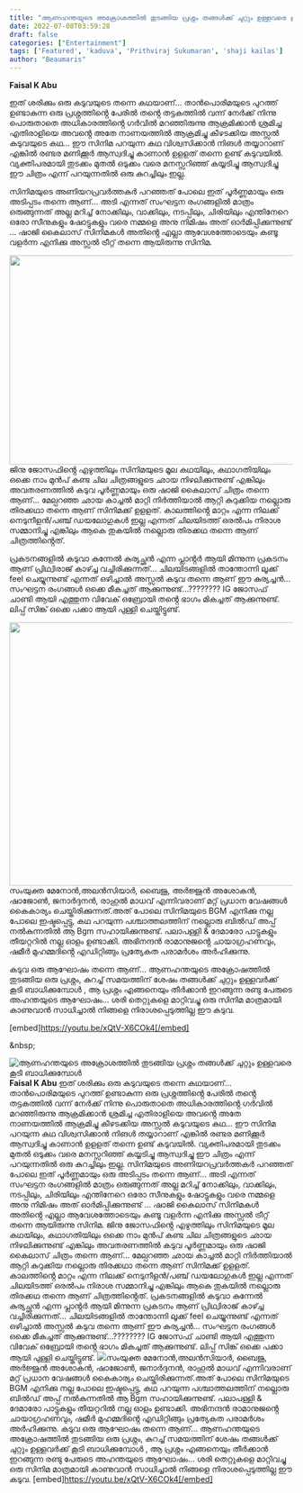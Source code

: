 ```yaml
---
title: "ആണഹന്തയുടെ അക്രോശത്തിൽ തുടങ്ങിയ പ്രശ്നം തങ്ങൾക്ക് ചുറ്റും ഉള്ളവരെ കൂടി ബാധിക്കുമ്പോൾ"
date: 2022-07-08T03:59:28
draft: false
categories: ["Entertainment"]
tags: ['Featured', 'kaduva', 'Prithviraj Sukumaran', 'shaji kailas']
author: "Beaumaris"
---
```


<strong>Faisal K Abu </strong>

ഇത് ശരിക്കും ഒരു കടുവയുടെ തന്നെ കഥയാണ്... താൻപൊരിമയുടെ പുറത്ത് ഉണ്ടാകുന്ന ഒരു പ്രശ്നത്തിൻ്റെ പേരിൽ തൻ്റെ തട്ടകത്തിൽ വന്ന് നേർക്ക് നിന്നു പൊരുതാതെ അധികാരത്തിൻ്റെ ഗർവിൽ മറഞ്ഞിരുന്നു ആക്രമിക്കാൻ ശ്രമിച്ച എതിരാളിയെ അവൻ്റെ അതേ നാണയത്തിൽ ആക്രമിച്ചു കീഴടക്കിയ അസ്സൽ കടുവയുടെ കഥ... ഈ സിനിമ പറയുന്ന കഥ വിശ്വസിക്കാൻ നിങൾ തയ്യാറാണ് എങ്കിൽ രണ്ടര മണിക്കൂർ ആസ്വദിച്ചു കാണാൻ ഉളളത് തന്നെ ഉണ്ട് കടുവയിൽ. വ്യക്തിപരമായി തുടക്കം മുതൽ ഒടുക്കം വരെ മനസ്സറിഞ്ഞ് കയ്യടിച്ചു ആസ്വദിച്ചു ഈ ചിത്രം എന്ന് പറയുന്നതിൽ ഒരു കുറച്ചിലും ഇല്ല.

സിനിമയുടെ അണിയറപ്രവർത്തകർ പറഞ്ഞത് പോലെ ഇത് പൂർണ്ണമായും ഒരു അടിപ്പടം തന്നെ ആണ്... അടി എന്നത് സംഘട്ടന രംഗങ്ങളിൽ മാത്രം ഒരുങ്ങുന്നത് അല്ല മറിച്ച് നോക്കിലും, വാക്കിലും, നടപ്പിലും, ചിരിയിലും എന്തിനേറെ ഒരോ സീനുകളും ഷോട്ടുകളും വരെ നമ്മളെ അനു നിമിഷം അത് ഓർമിപ്പിക്കുന്നുണ്ട് ... ഷാജി കൈലാസ് സിനിമകൾ അതിൻ്റെ എല്ലാ ആവേശത്തോടെയും കണ്ടൂ വളർന്ന എനിക്കു അസ്സൽ ട്രീറ്റ് തന്നെ ആയിരുന്നു സിനിമ.

<img class="wp-image-341960 aligncenter" src="https://cdn.boolokam.com/articles/2022/07/kaduva-movie-release.jpg" alt="" width="714" height="372" />ജിനു ജോസഫിൻ്റെ എഴുത്തിലും സിനിമയുടെ മൂല കഥയിലും, കഥാഗതിയിലും ഒക്കെ നാം മുൻപ് കണ്ട ചില ചിത്രങ്ങളുടെ ഛായ നിഴലിക്കുന്നുണ്ട് എങ്കിലും അവതരണത്തിൽ കടുവ പൂർണ്ണമായും ഒരു ഷാജി കൈലാസ് ചിത്രം തന്നെ ആണ്... മേല്പറഞ്ഞ ഛായ കാച്ചൽ മാറ്റി നിർത്തിയാൽ ആറ്റി കുറുക്കിയ നല്ലൊരു തിരക്കഥാ തന്നെ ആണ് സിനിമക്ക് ഉളളത്. കാലത്തിൻ്റെ മാറ്റം എന്ന നിലക്ക് നെടുനീളൻ/പഞ്ച് ഡയലോഗുകൾ ഇല്ല എന്നത് ചിലയിടത്ത് ഒരൽപം നിരാശ സമ്മാനിച്ചു എങ്കിലും ആകെ തുകയിൽ നല്ലൊരു തിരക്കഥ തന്നെ ആണ് ചിത്രത്തിൻ്റെത്.

പ്രകടനങ്ങളിൽ കടുവാ കുന്നേൽ കുര്യച്ഛൻ എന്ന പ്ലാൻ്റർ ആയി മിന്നുന്ന പ്രകടനം ആണ് പ്രിഥ്വിരാജ് കാഴ്ച്ച വച്ചിരിക്കുന്നത്... ചിലയിടങ്ങളിൽ താന്തോന്നി ലൂക്ക് feel ചെയ്യുന്നുണ്ട് എന്നത് ഒഴിച്ചാൽ അസ്സൽ കടുവ തന്നെ ആണ് ഈ കുര്യച്ചൻ... സംഘട്ടന രംഗങ്ങൾ ഒക്കെ മീകച്ചത് ആക്കുന്നുണ്ട്...????????
IG ജോസഫ് ചാണ്ടി ആയി എത്തുന്ന വിവേക് ഒബ്രോയി തൻ്റെ ഭാഗം മികച്ചത് ആക്കുന്നുണ്ട്. ലിപ്പ് സിങ്ക് ഒക്കെ പക്കാ ആയി പുള്ളി ചെയ്തിട്ടുണ്ട്.

<img class="wp-image-341961 aligncenter" src="https://cdn.boolokam.com/articles/2022/07/wfwfwf-1.jpg" alt="" width="834" height="468" />സംയുക്ത മേനോൻ,അലൻസിയാർ, ബൈജു, അർജ്ജുൻ അശോകൻ, ഷാജോൺ, ജനാർദ്ദനൻ, രാഹുൽ മാധവ് എന്നിവരാണ് മറ്റ് പ്രധാന വേഷങ്ങൾ കൈകാര്യം ചെയ്തിരിക്കുന്നത്.അത് പോലെ സിനിമയുടെ BGM എനിക്കു നല്ല പോലെ ഇഷ്ടപ്പെട്ടു, കഥ പറയുന്ന പശ്ചാത്തലത്തിന് നല്ലൊരു ബിൽഡ് അപ്പ് നൽകുന്നതിൽ ആ Bgm സഹായിക്കുന്നുണ്ട്. പലാപള്ളി &amp; ദേമാരോ പാട്ടുകളും തീയറ്ററിൽ നല്ല ഓളം ഉണ്ടാക്കി. അഭിനന്ദൻ രാമാനുജൻ്റെ ചായാഗ്രഹണവും, ഷമീർ മുഹമ്മദിൻ്റെ എഡിറ്റിങ്ങും പ്രത്യേകത പരാമർശം അർഹിക്കുന്നു.

കടുവ ഒരു ആഘോഷം തന്നെ ആണ്... ആണഹന്തയുടെ അക്രോഷത്തിൽ തുടങ്ങിയ ഒരു പ്രശ്നം, കുറച്ച് സമയത്തിന് ശേഷം തങ്ങൾക്ക് ചുറ്റും ഉള്ളവർക്ക് കൂടി ബാധിക്കുമ്പോൾ , ആ പ്രശ്നം എങ്ങനെയും തീർക്കാൻ ഇറങ്ങുന്ന രണ്ടു പേരുടെ അഹന്തയുടെ ആഘോഷം... ശരി തെറ്റുകളെ മാറ്റിവച്ചു ഒരു സിനിമ മാത്രമായി കാണുവാൻ സാധിച്ചാൽ നിങ്ങളെ നിരാശപ്പെടുത്തില്ല ഈ കടുവ.

[embed]https://youtu.be/xQtV-X6COk4[/embed]

&amp;nbsp;


![ആണഹന്തയുടെ അക്രോശത്തിൽ തുടങ്ങിയ പ്രശ്നം തങ്ങൾക്ക് ചുറ്റും ഉള്ളവരെ കൂടി ബാധിക്കുമ്പോൾ](https://cdn.boolokam.com/articles/2022/07/kaduva-movie-release.jpg)**Faisal K Abu** ഇത് ശരിക്കും ഒരു കടുവയുടെ തന്നെ കഥയാണ്... താൻപൊരിമയുടെ പുറത്ത് ഉണ്ടാകുന്ന ഒരു പ്രശ്നത്തിൻ്റെ പേരിൽ തൻ്റെ തട്ടകത്തിൽ വന്ന് നേർക്ക് നിന്നു പൊരുതാതെ അധികാരത്തിൻ്റെ ഗർവിൽ മറഞ്ഞിരുന്നു ആക്രമിക്കാൻ ശ്രമിച്ച എതിരാളിയെ അവൻ്റെ അതേ നാണയത്തിൽ ആക്രമിച്ചു കീഴടക്കിയ അസ്സൽ കടുവയുടെ കഥ... ഈ സിനിമ പറയുന്ന കഥ വിശ്വസിക്കാൻ നിങൾ തയ്യാറാണ് എങ്കിൽ രണ്ടര മണിക്കൂർ ആസ്വദിച്ചു കാണാൻ ഉളളത് തന്നെ ഉണ്ട് കടുവയിൽ. വ്യക്തിപരമായി തുടക്കം മുതൽ ഒടുക്കം വരെ മനസ്സറിഞ്ഞ് കയ്യടിച്ചു ആസ്വദിച്ചു ഈ ചിത്രം എന്ന് പറയുന്നതിൽ ഒരു കുറച്ചിലും ഇല്ല. സിനിമയുടെ അണിയറപ്രവർത്തകർ പറഞ്ഞത് പോലെ ഇത് പൂർണ്ണമായും ഒരു അടിപ്പടം തന്നെ ആണ്... അടി എന്നത് സംഘട്ടന രംഗങ്ങളിൽ മാത്രം ഒരുങ്ങുന്നത് അല്ല മറിച്ച് നോക്കിലും, വാക്കിലും, നടപ്പിലും, ചിരിയിലും എന്തിനേറെ ഒരോ സീനുകളും ഷോട്ടുകളും വരെ നമ്മളെ അനു നിമിഷം അത് ഓർമിപ്പിക്കുന്നുണ്ട് ... ഷാജി കൈലാസ് സിനിമകൾ അതിൻ്റെ എല്ലാ ആവേശത്തോടെയും കണ്ടൂ വളർന്ന എനിക്കു അസ്സൽ ട്രീറ്റ് തന്നെ ആയിരുന്നു സിനിമ. ജിനു ജോസഫിൻ്റെ എഴുത്തിലും സിനിമയുടെ മൂല കഥയിലും, കഥാഗതിയിലും ഒക്കെ നാം മുൻപ് കണ്ട ചില ചിത്രങ്ങളുടെ ഛായ നിഴലിക്കുന്നുണ്ട് എങ്കിലും അവതരണത്തിൽ കടുവ പൂർണ്ണമായും ഒരു ഷാജി കൈലാസ് ചിത്രം തന്നെ ആണ്... മേല്പറഞ്ഞ ഛായ കാച്ചൽ മാറ്റി നിർത്തിയാൽ ആറ്റി കുറുക്കിയ നല്ലൊരു തിരക്കഥാ തന്നെ ആണ് സിനിമക്ക് ഉളളത്. കാലത്തിൻ്റെ മാറ്റം എന്ന നിലക്ക് നെടുനീളൻ/പഞ്ച് ഡയലോഗുകൾ ഇല്ല എന്നത് ചിലയിടത്ത് ഒരൽപം നിരാശ സമ്മാനിച്ചു എങ്കിലും ആകെ തുകയിൽ നല്ലൊരു തിരക്കഥ തന്നെ ആണ് ചിത്രത്തിൻ്റെത്. പ്രകടനങ്ങളിൽ കടുവാ കുന്നേൽ കുര്യച്ഛൻ എന്ന പ്ലാൻ്റർ ആയി മിന്നുന്ന പ്രകടനം ആണ് പ്രിഥ്വിരാജ് കാഴ്ച്ച വച്ചിരിക്കുന്നത്... ചിലയിടങ്ങളിൽ താന്തോന്നി ലൂക്ക് feel ചെയ്യുന്നുണ്ട് എന്നത് ഒഴിച്ചാൽ അസ്സൽ കടുവ തന്നെ ആണ് ഈ കുര്യച്ചൻ... സംഘട്ടന രംഗങ്ങൾ ഒക്കെ മീകച്ചത് ആക്കുന്നുണ്ട്...???????? IG ജോസഫ് ചാണ്ടി ആയി എത്തുന്ന വിവേക് ഒബ്രോയി തൻ്റെ ഭാഗം മികച്ചത് ആക്കുന്നുണ്ട്. ലിപ്പ് സിങ്ക് ഒക്കെ പക്കാ ആയി പുള്ളി ചെയ്തിട്ടുണ്ട്. ![](https://cdn.boolokam.com/articles/2022/07/wfwfwf-1.jpg)സംയുക്ത മേനോൻ,അലൻസിയാർ, ബൈജു, അർജ്ജുൻ അശോകൻ, ഷാജോൺ, ജനാർദ്ദനൻ, രാഹുൽ മാധവ് എന്നിവരാണ് മറ്റ് പ്രധാന വേഷങ്ങൾ കൈകാര്യം ചെയ്തിരിക്കുന്നത്.അത് പോലെ സിനിമയുടെ BGM എനിക്കു നല്ല പോലെ ഇഷ്ടപ്പെട്ടു, കഥ പറയുന്ന പശ്ചാത്തലത്തിന് നല്ലൊരു ബിൽഡ് അപ്പ് നൽകുന്നതിൽ ആ Bgm സഹായിക്കുന്നുണ്ട്. പലാപള്ളി & ദേമാരോ പാട്ടുകളും തീയറ്ററിൽ നല്ല ഓളം ഉണ്ടാക്കി. അഭിനന്ദൻ രാമാനുജൻ്റെ ചായാഗ്രഹണവും, ഷമീർ മുഹമ്മദിൻ്റെ എഡിറ്റിങ്ങും പ്രത്യേകത പരാമർശം അർഹിക്കുന്നു. കടുവ ഒരു ആഘോഷം തന്നെ ആണ്... ആണഹന്തയുടെ അക്രോഷത്തിൽ തുടങ്ങിയ ഒരു പ്രശ്നം, കുറച്ച് സമയത്തിന് ശേഷം തങ്ങൾക്ക് ചുറ്റും ഉള്ളവർക്ക് കൂടി ബാധിക്കുമ്പോൾ , ആ പ്രശ്നം എങ്ങനെയും തീർക്കാൻ ഇറങ്ങുന്ന രണ്ടു പേരുടെ അഹന്തയുടെ ആഘോഷം... ശരി തെറ്റുകളെ മാറ്റിവച്ചു ഒരു സിനിമ മാത്രമായി കാണുവാൻ സാധിച്ചാൽ നിങ്ങളെ നിരാശപ്പെടുത്തില്ല ഈ കടുവ. [embed]https://youtu.be/xQtV-X6COk4[/embed] &nbsp;
